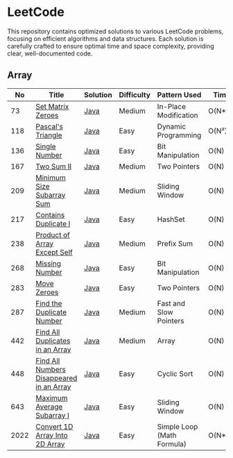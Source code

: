 # LeetCode

This repository contains optimized solutions to various LeetCode problems, focusing on efficient algorithms and data structures. Each solution is carefully crafted to ensure optimal time and space complexity, providing clear, well-documented code.

## Array

| No | Title | Solution | Difficulty | Pattern Used | Time | Space |
|---| ----- | -------- | ---------- | -------------- | ----- | ----- |
| 73 | [Set Matrix Zeroes](https://leetcode.com/problems/set-matrix-zeroes/) | [Java](arrays\SetZeros.java) | Medium | In-Place Modification | O(N*M) | 0(1) |
| 118 | [Pascal's Triangle](https://leetcode.com/problems/pascals-triangle/) | [Java](arrays/PascalTriangle.java) | Easy | Dynamic Programming | O(N²) | O(N²) |
| 136 | [Single Number](https://leetcode.com/problems/single-number/) | [Java](arrays/SingleNumber.java) | Easy | Bit Manipulation | O(N) | O(1) |
| 167 | [Two Sum II](https://leetcode.com/problems/two-sum-ii-input-array-is-sorted/) | [Java](arrays/TwoSumII.java) | Medium | Two Pointers |  O(N) | 0(1) |
| 209 | [Minimum Size Subarray Sum](https://leetcode.com/problems/minimum-size-subarray-sum/) | [Java](arrays/MinimumSizeSubarraySum.java) | Medium | Sliding Window | O(N) | 0(1) |
| 217 | [Contains Duplicate I](https://leetcode.com/problems/contains-duplicate/) | [Java](arrays/ContainsDuplicate.java) | Easy | HashSet | O(N) | 0(N) |
| 238 | [Product of Array Except Self](https://leetcode.com/problems/product-of-array-except-self/) | [Java](arrays/ProductExceptSelf.java) | Medium | Prefix Sum | O(N) | 0(N) |
| 268 | [Missing Number](https://leetcode.com/problems/missing-number/) | [Java](arrays/MissingNumber.java) | Easy | Bit Manipulation | O(N) | 0(1) |
| 283 | [Move Zeroes](https://leetcode.com/problems/move-zeroes/) | [Java](arrays/MoveZeroes.java) | Easy | Two Pointers | O(N) | 0(1) |
| 287 | [Find the Duplicate Number](https://leetcode.com/problems/find-the-duplicate-number/) | [Java](arrays/FindDuplicate.java) | Medium | Fast and Slow Pointers | O(N) | 0(1) |
| 442 | [Find All Duplicates in an Array](https://leetcode.com/problems/find-all-duplicates-in-an-array/) | [Java](arrays/FindDuplicates.java) | Medium | Array | O(N) | 0(1) |
| 448 | [Find All Numbers Disappeared in an Array](https://leetcode.com/problems/find-all-numbers-disappeared-in-an-array/) | [Java](arrays/FindDisappearedNumbers.java) | Easy | Cyclic Sort | O(N) | 0(1) |
| 643 | [Maximum Average Subarray I](https://leetcode.com/problems/maximum-average-subarray-i/) | [Java](arrays/MaximumAverageSubarrayI.java) | Easy | Sliding Window | O(N) | 0(1) |
| 2022 | [Convert 1D Array Into 2D Array](https://leetcode.com/problems/convert-1d-array-into-2d-array/) | [Java](arrays/Construct2DArray.java) | Easy | Simple Loop (Math Formula) | O(N*M) | 0(N*M) |
